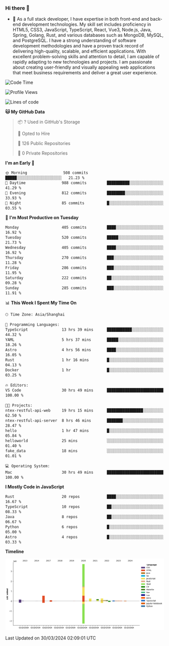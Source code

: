 ### Hi there 👋

- 🌱 As a full stack developer, I have expertise in both front-end and back-end development technologies. My skill set includes proficiency in HTML5, CSS3, JavaScript, TypeScript, React, Vue3, Node.js, Java, Spring, Golang, Rust, and various databases such as MongoDB, MySQL, and PostgreSQL. I have a strong understanding of software development methodologies and have a proven track record of delivering high-quality, scalable, and efficient applications. With excellent problem-solving skills and attention to detail, I am capable of rapidly adapting to new technologies and projects. I am passionate about creating user-friendly and visually appealing web applications that meet business requirements and deliver a great user experience.

<!--START_SECTION:waka-->
![Code Time](http://img.shields.io/badge/Code%20Time-1%2C310%20hrs%2044%20mins-blue)

![Profile Views](http://img.shields.io/badge/Profile%20Views-0-blue)

![Lines of code](https://img.shields.io/badge/From%20Hello%20World%20I%27ve%20Written-5.6%20million%20lines%20of%20code-blue)

**🐱 My GitHub Data** 

> 📦 ? Used in GitHub's Storage 
 > 
> 💼 Opted to Hire
 > 
> 📜 126 Public Repositories 
 > 
> 🔑 0 Private Repositories 
 > 
**I'm an Early 🐤** 

```text
🌞 Morning                508 commits         █████░░░░░░░░░░░░░░░░░░░░   21.23 % 
🌆 Daytime                988 commits         ██████████░░░░░░░░░░░░░░░   41.29 % 
🌃 Evening                812 commits         ████████░░░░░░░░░░░░░░░░░   33.93 % 
🌙 Night                  85 commits          █░░░░░░░░░░░░░░░░░░░░░░░░   03.55 % 
```
📅 **I'm Most Productive on Tuesday** 

```text
Monday                   405 commits         ████░░░░░░░░░░░░░░░░░░░░░   16.92 % 
Tuesday                  520 commits         █████░░░░░░░░░░░░░░░░░░░░   21.73 % 
Wednesday                405 commits         ████░░░░░░░░░░░░░░░░░░░░░   16.92 % 
Thursday                 270 commits         ███░░░░░░░░░░░░░░░░░░░░░░   11.28 % 
Friday                   286 commits         ███░░░░░░░░░░░░░░░░░░░░░░   11.95 % 
Saturday                 222 commits         ██░░░░░░░░░░░░░░░░░░░░░░░   09.28 % 
Sunday                   285 commits         ███░░░░░░░░░░░░░░░░░░░░░░   11.91 % 
```


📊 **This Week I Spent My Time On** 

```text
🕑︎ Time Zone: Asia/Shanghai

💬 Programming Languages: 
TypeScript               13 hrs 39 mins      ███████████░░░░░░░░░░░░░░   44.32 % 
YAML                     5 hrs 37 mins       █████░░░░░░░░░░░░░░░░░░░░   18.26 % 
Astro                    4 hrs 56 mins       ████░░░░░░░░░░░░░░░░░░░░░   16.05 % 
Rust                     1 hr 16 mins        █░░░░░░░░░░░░░░░░░░░░░░░░   04.13 % 
Docker                   1 hr                █░░░░░░░░░░░░░░░░░░░░░░░░   03.25 % 

🔥 Editors: 
VS Code                  30 hrs 49 mins      █████████████████████████   100.00 % 

🐱‍💻 Projects: 
ntex-restful-api-web     19 hrs 15 mins      ████████████████░░░░░░░░░   62.50 % 
ntex-restful-api-server  8 hrs 46 mins       ███████░░░░░░░░░░░░░░░░░░   28.47 % 
hello                    1 hr 47 mins        █░░░░░░░░░░░░░░░░░░░░░░░░   05.84 % 
helloworld               25 mins             ░░░░░░░░░░░░░░░░░░░░░░░░░   01.40 % 
fake_data                18 mins             ░░░░░░░░░░░░░░░░░░░░░░░░░   01.01 % 

💻 Operating System: 
Mac                      30 hrs 49 mins      █████████████████████████   100.00 % 
```

**I Mostly Code in JavaScript** 

```text
Rust                     20 repos            ████░░░░░░░░░░░░░░░░░░░░░   16.67 % 
TypeScript               10 repos            ██░░░░░░░░░░░░░░░░░░░░░░░   08.33 % 
Java                     8 repos             ██░░░░░░░░░░░░░░░░░░░░░░░   06.67 % 
Python                   6 repos             █░░░░░░░░░░░░░░░░░░░░░░░░   05.00 % 
Astro                    4 repos             █░░░░░░░░░░░░░░░░░░░░░░░░   03.33 % 
```



**Timeline**

![Lines of Code chart](https://raw.githubusercontent.com/elton/elton/main/assets/bar_graph.png)


 Last Updated on 30/03/2024 02:09:01 UTC
<!--END_SECTION:waka-->

<!--
**elton/elton** is a ✨ _special_ ✨ repository because its `README.md` (this file) appears on your GitHub profile.

Here are some ideas to get you started:

- 🔭 I’m currently working on ...
- 🌱 I’m currently learning ...
- 👯 I’m looking to collaborate on ...
- 🤔 I’m looking for help with ...
- 💬 Ask me about ...
- 📫 How to reach me: ...
- 😄 Pronouns: ...
- ⚡ Fun fact: ...
-->
